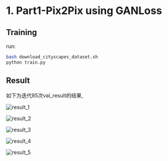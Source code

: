 # 1.  Part1-Pix2Pix using GANLoss

## Training

run:

```bash
bash download_cityscapes_dataset.sh
python train.py
```



## Result

如下为迭代85次val_result的结果,

![result_1](E:\USTC\DIP\DIP-Teaching\Assignments\03_PlayWithGANs\Part1_Pix2Pix\val_results\epoch_85\result_1.png)

![result_2](E:\USTC\DIP\DIP-Teaching\Assignments\03_PlayWithGANs\Part1_Pix2Pix\val_results\epoch_85\result_2.png)

![result_3](E:\USTC\DIP\DIP-Teaching\Assignments\03_PlayWithGANs\Part1_Pix2Pix\val_results\epoch_85\result_3.png)

![result_4](E:\USTC\DIP\DIP-Teaching\Assignments\03_PlayWithGANs\Part1_Pix2Pix\val_results\epoch_85\result_4.png)

![result_5](E:\USTC\DIP\DIP-Teaching\Assignments\03_PlayWithGANs\Part1_Pix2Pix\val_results\epoch_85\result_5.png)